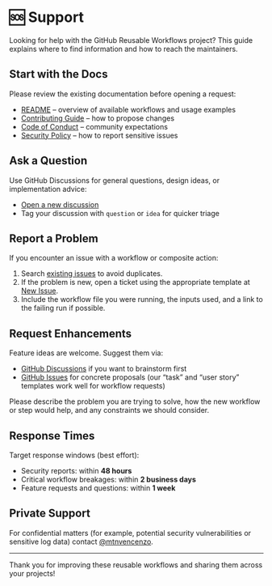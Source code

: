 # 🆘 Support

Looking for help with the GitHub Reusable Workflows project? This guide explains where to find information and how to reach the maintainers.

## Start with the Docs

Please review the existing documentation before opening a request:

- [README](../README.md) – overview of available workflows and usage examples
- [Contributing Guide](./CONTRIBUTING.md) – how to propose changes
- [Code of Conduct](./CODE_OF_CONDUCT.md) – community expectations
- [Security Policy](./SECURITY.md) – how to report sensitive issues

## Ask a Question

Use GitHub Discussions for general questions, design ideas, or implementation advice:

- [Open a new discussion](../../discussions/new)
- Tag your discussion with `question` or `idea` for quicker triage

## Report a Problem

If you encounter an issue with a workflow or composite action:

1. Search [existing issues](../../issues) to avoid duplicates.
2. If the problem is new, open a ticket using the appropriate template at [New Issue](../../issues/new/choose).
3. Include the workflow file you were running, the inputs used, and a link to the failing run if possible.

## Request Enhancements

Feature ideas are welcome. Suggest them via:

- [GitHub Discussions](../../discussions) if you want to brainstorm first
- [GitHub Issues](../../issues/new/choose) for concrete proposals (our “task” and “user story” templates work well for workflow requests)

Please describe the problem you are trying to solve, how the new workflow or step would help, and any constraints we should consider.

## Response Times

Target response windows (best effort):

- Security reports: within **48 hours**
- Critical workflow breakages: within **2 business days**
- Feature requests and questions: within **1 week**

## Private Support

For confidential matters (for example, potential security vulnerabilities or sensitive log data) contact [@mtnvencenzo](https://github.com/mtnvencenzo).

---

Thank you for improving these reusable workflows and sharing them across your projects!